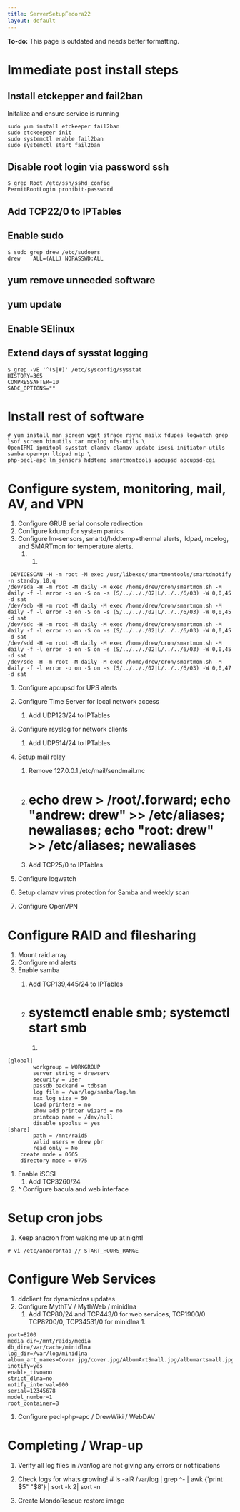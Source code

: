 ```yaml
---
title: ServerSetupFedora22
layout: default
---
```


**To-do:** This page is outdated and needs better formatting.

Immediate post install steps
============================

Install etckepper and fail2ban
------------------------------

Initalize and ensure service is running

    sudo yum install etckeeper fail2ban
    sudo etckeepeer init
    sudo systemctl enable fail2ban
    sudo systemctl start fail2ban

Disable root login via password ssh
-----------------------------------

    $ grep Root /etc/ssh/sshd_config
    PermitRootLogin prohibit-password

Add TCP22/0 to IPTables
-----------------------

Enable sudo
-----------

    $ sudo grep drew /etc/sudoers
    drew    ALL=(ALL) NOPASSWD:ALL

yum remove unneeded software
----------------------------

yum update
----------

Enable SElinux
--------------

Extend days of sysstat logging
------------------------------

    $ grep -vE '^($|#)' /etc/sysconfig/sysstat
    HISTORY=365
    COMPRESSAFTER=10
    SADC_OPTIONS=""

Install rest of software
========================

    # yum install man screen wget strace rsync mailx fdupes logwatch grep lsof screen binutils tar mcelog nfs-utils \
    OpenIPMI ipmitool sysstat clamav clamav-update iscsi-initiator-utils samba openvpn lldpad ntp \
    php-pecl-apc lm_sensors hddtemp smartmontools apcupsd apcupsd-cgi 

Configure system, monitoring, mail, AV, and VPN
===============================================

1.  Configure GRUB serial console redirection
2.  Configure kdump for system panics
3.  Configure lm-sensors, smartd/hddtemp+thermal alerts, lldpad, mcelog,
    and SMARTmon for temperature alerts.
    1.  1.  

<!-- -->

     DEVICESCAN -H -m root -M exec /usr/libexec/smartmontools/smartdnotify -n standby,10,q
    /dev/sda -H -m root -M daily -M exec /home/drew/cron/smartmon.sh -M daily -f -l error -o on -S on -s (S/../.././02|L/../../6/03) -W 0,0,45 -d sat
    /dev/sdb -H -m root -M daily -M exec /home/drew/cron/smartmon.sh -M daily -f -l error -o on -S on -s (S/../.././02|L/../../6/03) -W 0,0,45 -d sat
    /dev/sdc -H -m root -M daily -M exec /home/drew/cron/smartmon.sh -M daily -f -l error -o on -S on -s (S/../.././02|L/../../6/03) -W 0,0,45 -d sat
    /dev/sdd -H -m root -M daily -M exec /home/drew/cron/smartmon.sh -M daily -f -l error -o on -S on -s (S/../.././02|L/../../6/03) -W 0,0,45 -d sat
    /dev/sde -H -m root -M daily -M exec /home/drew/cron/smartmon.sh -M daily -f -l error -o on -S on -s (S/../.././02|L/../../6/03) -W 0,0,47 -d sat

1.  Configure apcupsd for UPS alerts
2.  Configure Time Server for local network access
    1.  Add UDP123/24 to IPTables
3.  Configure rsyslog for network clients
    1.  Add UDP514/24 to IPTables
4.  Setup mail relay
    1.  Remove 127.0.0.1 /etc/mail/sendmail.mc
    2.  # echo drew > /root/.forward; echo "andrew: drew" >> /etc/aliases; newaliases; echo "root: drew" >> /etc/aliases; newaliases

    3.  Add TCP25/0 to IPTables

5.  Configure logwatch
6.  Setup clamav virus protection for Samba and weekly scan
7.  Configure OpenVPN

Configure RAID and filesharing
==============================

1.  Mount raid array
2.  Configure md alerts
3.  Enable samba
    1.  Add TCP139,445/24 to IPTables
    2.  # systemctl enable smb; systemctl start smb

        1.  

<!-- -->

     
    [global]
            workgroup = WORKGROUP
            server string = drewserv
            security = user
            passdb backend = tdbsam
            log file = /var/log/samba/log.%m
            max log size = 50
            load printers = no
            show add printer wizard = no
            printcap name = /dev/null
            disable spoolss = yes
    [share]
            path = /mnt/raid5
            valid users = drew pbr
            read only = No
        create mode = 0665
        directory mode = 0775

1.  Enable iSCSI
    1.  Add TCP3260/24
2.  ^ Configure bacula and web interface

Setup cron jobs
===============

1.  Keep anacron from waking me up at night!

<!-- -->

    # vi /etc/anacrontab // START_HOURS_RANGE

Configure Web Services
======================

1.  ddclient for dynamicdns updates
2.  Configure MythTV / MythWeb / minidlna
    1.  Add TCP80/24 and TCP443/0 for web services, TCP1900/0 TCP8200/0,
        TCP34531/0 for minidlna
        1.  

<!-- -->

     
    port=8200
    media_dir=/mnt/raid5/media
    db_dir=/var/cache/minidlna
    log_dir=/var/log/minidlna
    album_art_names=Cover.jpg/cover.jpg/AlbumArtSmall.jpg/albumartsmall.jpg/AlbumArt.jpg/albumart.jpg/Album.jpg/album.jpg/Folder.jpg/folder.jpg/Thumb.jpg/thumb.jpg
    inotify=yes
    enable_tivo=no
    strict_dlna=no
    notify_interval=900
    serial=12345678
    model_number=1
    root_container=B

1.  Configure pecl-php-apc / DrewWiki / WebDAV

Completing / Wrap-up
====================

1.  Verify all log files in /var/log are not giving any errors or
    notifications
2.  Check logs for whats growing!
        # ls -alR /var/log | grep ^- | awk {'print $5" "$8'} | sort -k 2| sort -n

3.  Create MondoRescue restore image

